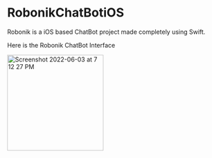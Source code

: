 # RobonikChatBotiOS
Robonik is a iOS based ChatBot project made completely using Swift. 

Here is the Robonik ChatBot Interface


<img width="222" alt="Screenshot 2022-06-03 at 7 12 27 PM" src="https://user-images.githubusercontent.com/84260232/171867294-b9f68896-2475-4327-952b-d7137c79120f.png">

